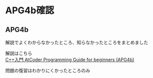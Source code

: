 # APG4b確認

## APG4b

解説でよくわからなかったところ、知らなかったところをまとめました

解説はこちら  
[C++入門 AtCoder Programming Guide for beginners (APG4b)](https://atcoder.jp/contests/apg4b/tasks)

問題の復習はわかりにくかったところのみ
